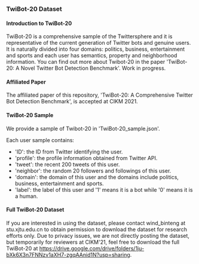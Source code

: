 ### TwiBot-20 Dataset

#### Introduction to TwiBot-20
TwiBot-20 is a comprehensive sample of the Twittersphere and it is representative of the current generation of Twitter bots and genuine users. It is naturally divided into four domains: politics, business, entertainment and sports and each user has semantics, property and neighborhood information. You can find out more about Twibot-20 in the paper 'TwiBot-20: A Novel Twitter Bot Detection Benchmark'. Work in progress.

#### Affiliated Paper
The affiliated paper of this repository, 'TwiBot-20: A Comprehensive Twitter Bot Detection Benchmark', is accepted at CIKM 2021.

#### TwiBot-20 Sample
We provide a sample of Twibot-20 in 'TwiBot-20_sample.json'. 

Each user sample contains:
- 'ID': the ID from Twitter identifying the user.
- 'profile': the profile information obtained from Twitter API.
- 'tweet': the recent 200 tweets of this user.
- 'neighbor': the random 20 followers and followings of this user.
- 'domain': the domain of this user and the domains include politics, business, entertainment and sports.
- 'label': the label of this user and '1' means it is a bot while '0' means it is a human.

#### Full TwiBot-20 Dataset
If you are interested in using the dataset, please contact wind_binteng at stu.xjtu.edu.cn to obtain permission to download the dataset for research efforts only. Due to privacy issues, we are not directly posting the dataset, but temporarily for reviewers at CIKM'21, feel free to download the full TwiBot-20 at https://drive.google.com/drive/folders/1ju-bXk6X3n7FNNzv1aXH7-zgqAAnid1N?usp=sharing.
